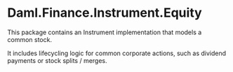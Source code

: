 # Daml.Finance.Instrument.Equity

This package contains an Instrument implementation that models a common stock.

It includes lifecycling logic for common corporate actions, such as dividend payments or stock
splits / merges.
